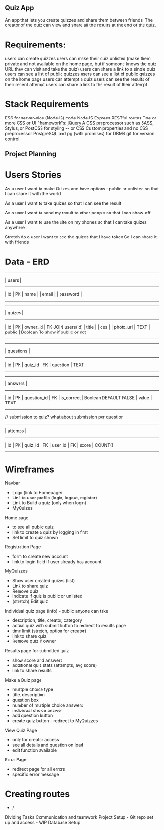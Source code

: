 ## Quiz App
An app that lets you create quizzes and share them between friends. The creator of the quiz can view and share all the results at the end of the quiz.

# Requirements:
users can create quizzes
users can make their quiz unlisted (make them private and not available on the home page, but if someone knows the quiz URL they can visit and take the quiz)
users can share a link to a single quiz
users can see a list of public quizzes
users can see a list of public quizzes on the home page
users can attempt a quiz
users can see the results of their recent attempt
users can share a link to the result of their attempt

# Stack Requirements
ES6 for server-side (NodeJS) code
NodeJS
Express
RESTful routes
One or more CSS or UI "framework"s:
jQuery
A CSS preprocessor such as SASS, Stylus, or PostCSS for styling -- or CSS Custom properties and no CSS preprocessor
PostgreSQL and pg (with promises) for DBMS
git for version control

## Project Planning

# Users Stories

  As a user
  I want to make Quizes and have options : public or unlisted 
  so that I can share it with the world
  
  As a user
  I want to take quizes
  so that I can see the result

  As a user
  I want to send my result to other people
  so that I can show-off

  As a user
  I want to use the site on my phones
  so that I can take quizes anywhere

  Stretch
  As a user
  I want to see the quizes that I have taken
  So I can share it with friends

# Data - ERD

***************
|    users    |
***************
| id          | PK
| name        |
| email       |
| password    |
***************

***************
|   quizes    |
***************
| id          | PK
| owner_id    | FK JOIN users(id)
| title       |
| des         |
| photo_url   | TEXT
| public      | Boolean To show if public or not
***************

***************
| questions   |
***************
| id          | PK
| quiz_id     | FK
| question    | TEXT
***************

***************
| answers     |
***************
| id          | PK
| question_id | FK
| is_correct  | Boolean DEFAULT FALSE
| value       | TEXT
***************

// submission to quiz? what about submission per question
***************
|   attemps   |
***************
| id          | PK
| quiz_id     | FK
| user_id     | FK
| score       | COUNT()
***************

# Wireframes
Navbar
 - Logo (link to Homepage)
 - Link to user profile (login, logout, register)
 - Link to Build a quiz (only when login)
 - MyQuizes

Home page
 - to see all public quiz
 - link to create a quiz by logging in first
 - Set limit to quiz shown

Registration Page
 - form to create new account
 - link to login field if user already has account

MyQuizzes 
 - Show user created quizes (list)
 - Link to share quiz
 - Remove quiz
 - indicate if quiz is public or unlisted
 - (stretch) Edit quiz

Individual quiz page (info) - public anyone can take
 - description, title, creator, category
 - actual quiz with submit button to redirect to results page
 - time limit (stretch, option for creator)
 - link to share quiz
 - Remove quiz if owner

Results page for submitted quiz
 - show score and answers
 - additional quiz stats (attempts, avg score)
 - link to share results

Make a Quiz page
 - mulitple choice type
 - title, description
 - question box
 - number of multiple choice answers
 - individual choice answer
 - add question button 
 - create quiz button - redirect to MyQuizzes

View Quiz Page
 - only for creator access
 - see all details and question on load
 - edit function available

Error Page
 - redirect page for all errors
 - specific error message

# Creating routes

  - /


Dividing Tasks
Communication and teamwork
Project Setup - Git repo set up and access - WIP 
Database Setup 
